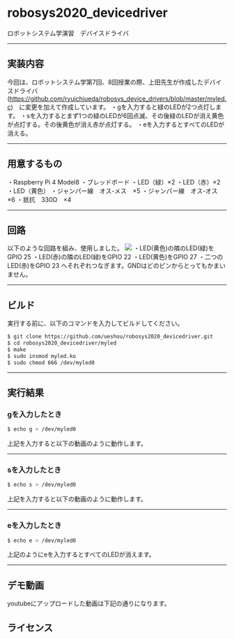 # robosys2020_devicedriver
ロボットシステム学演習　デバイスドライバ

---
##  実装内容

今回は、ロボットシステム学第7回、8回授業の際、上田先生が作成したデバイスドライバ(https://github.com/ryuichiueda/robosys_device_drivers/blob/master/myled.c)　に変更を加えて作成しています。
・gを入力すると緑のLEDが2つ点灯します。
・sを入力するとまず1つの緑のLEDが6回点滅、その後緑のLEDが消え黄色が点灯する。その後黄色が消え赤が点灯する。
・eを入力するとすべてのLEDが消える。

---
## 用意するもの

・Raspberry Pi 4 Model8
・ブレッドボード
・LED（緑）×2
・LED（赤）×2
・LED（黄色）
・ジャンパー線　オス-メス　×5
・ジャンパー線　オス-オス　×6
・抵抗　330Ω　×4

---

## 回路

以下のような回路を組み、使用しました。
<img src = https://user-images.githubusercontent.com/53548215/102705889-c07ccd00-42cf-11eb-8b72-c31cc7345b4d.jpeg>
・LED(黄色)の隣のLED(緑)をGPIO 25
・LED(赤)の隣のLED(緑)をGPIO 22
・LED(黄色)をGPIO 27
・二つのLED(赤)をGPIO 23
へそれぞれつなぎます。GNDはどのピンからとってもかまいません。

---

## ビルド

実行する前に、以下のコマンドを入力してビルドしてください。

```sh
$ git clone https://github.com/ueshou/robosys2020_devicedriver.git
$ cd robosys2020_devicedriver/myled
$ make
$ sudo insmod myled.ko
$ sudo chmod 666 /dev/myled0
```

---

## 実行結果
### gを入力したとき

```sh
$ echo g > /dev/myled0
```

上記を入力すると以下の動画のように動作します。

---

### sを入力したとき

```sh
$ echo s > /dev/myled0
```
上記を入力すると以下の動画のように動作します。

---

### eを入力したとき

```sh
$ echo e > /dev/myled0
```
上記のようにeを入力するとすべてのLEDが消えます。

---

## デモ動画
youtubeにアップロードした動画は下記の通りになります。

## ライセンス


